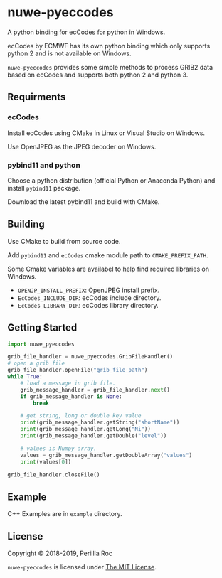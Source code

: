 # nuwe-pyeccodes

A python binding for ecCodes for python in Windows.

ecCodes by ECMWF has its own python binding which only supports python 2 and is not available on Windows.

`nuwe-pyeccodes` provides some simple methods to process GRIB2 data based on ecCodes and supports both python 2 and python 3.

## Requirments

### ecCodes

Install ecCodes using CMake in Linux or Visual Studio on Windows.

Use OpenJPEG as the JPEG decoder on Windows.

### pybind11 and python

Choose a python distribution (official Python or Anaconda Python) and install `pybind11` package.

Download the latest pybind11 and build with CMake.

## Building

Use CMake to build from source code.

Add `pybind11` and `ecCodes` cmake module path to `CMAKE_PREFIX_PATH`.

Some Cmake variables are availabel to help find required libraries on Windows.

- `OPENJP_INSTALL_PREFIX`: OpenJPEG install prefix.
- `EcCodes_INCLUDE_DIR`: ecCodes include directory.
- `EcCodes_LIBRARY_DIR`: ecCodes library directory.

## Getting Started

```py
import nuwe_pyeccodes

grib_file_handler = nuwe_pyeccodes.GribFileHandler()
# open a grib file
grib_file_handler.openFile("grib_file_path")
while True:
    # load a message in grib file.
    grib_message_handler = grib_file_handler.next()
    if grib_message_handler is None:
        break

    # get string, long or double key value
    print(grib_message_handler.getString("shortName"))
    print(grib_message_handler.getLong("Ni"))
    print(grib_message_handler.getDouble("level"))

    # values is Numpy array.
    values = grib_message_handler.getDoubleArray("values")
    print(values[0])

grib_file_handler.closeFile()
```

## Example

C++ Examples are in `example` directory.

## License

Copyright &copy; 2018-2019, Periilla Roc

`nuwe-pyeccodes` is licensed under [The MIT License](./LICENSE.md).